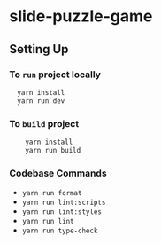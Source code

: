 # slide-puzzle-game

## Setting Up

### To `run` project locally

```bash
  yarn install
  yarn run dev
```

### To `build` project

```bash
    yarn install
    yarn run build
```

### Codebase Commands

* `yarn run format`
* `yarn run lint:scripts`
* `yarn run lint:styles`
* `yarn run lint`
* `yarn run type-check`